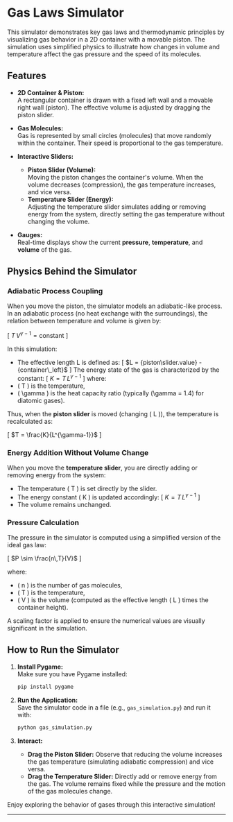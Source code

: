 # Gas Laws Simulator

This simulator demonstrates key gas laws and thermodynamic principles by visualizing gas behavior in a 2D container with a movable piston. The simulation uses simplified physics to illustrate how changes in volume and temperature affect the gas pressure and the speed of its molecules.

## Features

- **2D Container & Piston:**  
  A rectangular container is drawn with a fixed left wall and a movable right wall (piston). The effective volume is adjusted by dragging the piston slider.

- **Gas Molecules:**  
  Gas is represented by small circles (molecules) that move randomly within the container. Their speed is proportional to the gas temperature.

- **Interactive Sliders:**
  - **Piston Slider (Volume):**  
    Moving the piston changes the container's volume. When the volume decreases (compression), the gas temperature increases, and vice versa.
  - **Temperature Slider (Energy):**  
    Adjusting the temperature slider simulates adding or removing energy from the system, directly setting the gas temperature without changing the volume.

- **Gauges:**  
  Real-time displays show the current **pressure**, **temperature**, and **volume** of the gas.

## Physics Behind the Simulator

### Adiabatic Process Coupling

When you move the piston, the simulator models an adiabatic-like process. In an adiabatic process (no heat exchange with the surroundings), the relation between temperature and volume is given by:

\[
$T \, V^{\gamma - 1} = \text{constant}$
\]

In this simulation:
 - The effective length L is defined as:
  \[
$L = {piston\slider.value} - {container\_left}$
  \]
 The energy state of the gas is characterized by the constant:
  \[
  $K = T \, L^{\gamma-1}$
  \]
  where:
  - \( T \) is the temperature,
  - \( \gamma \) is the heat capacity ratio (typically \(\gamma = 1.4\) for diatomic gases).

Thus, when the **piston slider** is moved (changing \( L \)), the temperature is recalculated as:

\[
$T = \frac{K}{L^{\gamma-1}}$
\]

### Energy Addition Without Volume Change

When you move the **temperature slider**, you are directly adding or removing energy from the system:
- The temperature \( T \) is set directly by the slider.
- The energy constant \( K \) is updated accordingly:
  \[
  $K = T \, L^{\gamma-1}$
  \]
- The volume remains unchanged.

### Pressure Calculation

The pressure in the simulator is computed using a simplified version of the ideal gas law:

\[
$P \sim \frac{n\,T}{V}$
\]

where:
- \( n \) is the number of gas molecules,
- \( T \) is the temperature,
- \( V \) is the volume (computed as the effective length \( L \) times the container height).

A scaling factor is applied to ensure the numerical values are visually significant in the simulation.

## How to Run the Simulator

1. **Install Pygame:**  
   Make sure you have Pygame installed:
   ```bash
   pip install pygame
   ```

2. **Run the Application:**  
   Save the simulator code in a file (e.g., `gas_simulation.py`) and run it with:
   ```bash
   python gas_simulation.py
   ```

3. **Interact:**  
   - **Drag the Piston Slider:** Observe that reducing the volume increases the gas temperature (simulating adiabatic compression) and vice versa.
   - **Drag the Temperature Slider:** Directly add or remove energy from the gas. The volume remains fixed while the pressure and the motion of the gas molecules change.

Enjoy exploring the behavior of gases through this interactive simulation!

---
